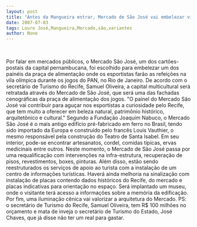 ```yaml
---
layout: post
title: "Antes da Mangueira entrar, Mercado de São José vai embelezar vila olímpica do PAN"
date: 2007-07-03
tags: Louro José,Mangueira,Mercado,são,variantes
author: None
---
```


&nbsp;

Por falar em mercados p&uacute;blicos, o Mercado S&atilde;o Jos&eacute;, um dos cart&otilde;es-postais da capital pernambucana, foi escolhido para embelezar um dos pain&eacute;is da pra&ccedil;a de alimenta&ccedil;&atilde;o onde os esportistas far&atilde;o as refei&ccedil;&otilde;es na vila ol&iacute;mpica durante os jogos do PAN, no Rio de Janeiro.
De acordo com o secret&aacute;rio de Turismo do Recife, Samuel Oliveira, a capital multicultural ser&aacute; retratada atrav&eacute;s do Mercado de S&atilde;o Jos&eacute;, que ser&aacute; uma das fachadas cenogr&aacute;ficas da pra&ccedil;a de alimenta&ccedil;&atilde;o dos jogos. 
&quot;O painel do Mercado S&atilde;o Jos&eacute; vai contribuir para agu&ccedil;ar nos esportistas a curiosidade pelo Recife, que tem muito a oferecer em beleza natural, patrim&ocirc;nio hist&oacute;rico, arquitet&ocirc;nico e cultural.&quot;
Segundo a Funda&ccedil;&atilde;o Joaquim Nabuco, o Mercado S&atilde;o Jos&eacute; &eacute; o mais antigo edif&iacute;cio pr&eacute;-fabricado em ferro no Brasil, tendo sido importado da Europa e constru&iacute;do pelo franc&ecirc;s Louis Vauthier, o mesmo respons&aacute;vel pela constru&ccedil;&atilde;o do Teatro de Santa Isabel. Em seu interior, pode-se encontrar artesanatos, cordel, comidas t&iacute;picas, ervas medicinais entre outros.
Neste momento, o Mercado de S&atilde;o Jos&eacute; passa por uma requalifica&ccedil;&atilde;o com interven&ccedil;&otilde;es na infra-estrutura, recupera&ccedil;&atilde;o de pisos, revestimentos, boxes, pinturas. Al&eacute;m disso, est&atilde;o sendo reestruturados os servi&ccedil;os de apoio ao turista com a instala&ccedil;&atilde;o de um centro de informa&ccedil;&otilde;es tur&iacute;sticas. Haver&aacute; ainda melhoria na sinaliza&ccedil;&atilde;o com instala&ccedil;&atilde;o de placas contendo dados hist&oacute;ricos do Recife, do mercado e placas indicativas para orienta&ccedil;&atilde;o no espa&ccedil;o. Ser&aacute; implantado um museu, onde o visitante ter&aacute; acesso a informa&ccedil;&otilde;es sobre a mem&oacute;ria da edifica&ccedil;&atilde;o. Por fim, uma ilumina&ccedil;&atilde;o c&ecirc;nica vai valorizar a arquitetura do Mercado.
PS: o secret&aacute;rio de Turismo do Recife, Samuel Oliveira,&nbsp;tem R$ 100 milh&otilde;es no or&ccedil;amento e mata de inveja o secret&aacute;rio de Turismo do Estado, Jos&eacute; Chaves, que j&aacute; disse n&atilde;o ter um real para gastar. 